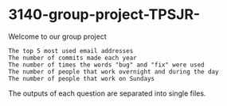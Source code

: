 # 3140-group-project-TPSJR-

Welcome to our group project

    The top 5 most used email addresses
    The number of commits made each year
    The number of times the words "bug" and "fix" were used
    The number of people that work overnight and during the day
    The number of people that work on Sundays


The outputs of each question are separated into single files. 
